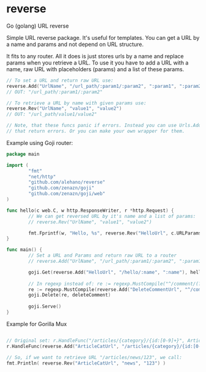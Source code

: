 # reverse
Go (golang) URL reverse

Simple URL reverse package. It's useful for templates. You can get a URL by a name and params and not depend on URL structure.

It fits to any router. All it does is just stores urls by a name and replace params when you retrieve a URL.
To use it you have to add a URL with a name, raw URL with placeholders (params) and a list of these params.

```go
// To set a URL and return raw URL use:
reverse.Add("UrlName", "/url_path/:param1/:param2", ":param1", ":param2")
// OUT: "/url_path/:param1/:param2"

// To retrieve a URL by name with given params use:
reverse.Rev("UrlName", "value1", "value2")
// OUT: "/url_path/value1/value2"

// Note, that these funcs panic if errors. Instead you can use Urls.Add() and Urls.Reverse() 
// that return errors. Or you can make your own wrapper for them.
```

Example using Goji router:

```go
package main

import (
        "fmt"
        "net/http"
        "github.com/alehano/reverse"
        "github.com/zenazn/goji"
        "github.com/zenazn/goji/web"
)

func hello(c web.C, w http.ResponseWriter, r *http.Request) {
        // We can get reversed URL by it's name and a list of params:
        // reverse.Rev("UrlName", "value1", "value2")

        fmt.Fprintf(w, "Hello, %s", reverse.Rev("HelloUrl", c.URLParams["name"]))
}

func main() {
        // Set a URL and Params and return raw URL to a router
        // reverse.Add("UrlName", "/url_path/:param1/:param2", ":param1", ":param2")

        goji.Get(reverse.Add("HelloUrl", "/hello/:name", ":name"), hello)
        
        // In regexp instead of: re := regexp.MustCompile("^/comment/(?P<id>\\d+)$")
        re := regexp.MustCompile(reverse.Add("DeleteCommentUrl", "^/comment/(?P<id>\\d+)$", "(?P<id>\\d+)$"))
        goji.Delete(re, deleteComment)
        
        goji.Serve()
}
```

Example for Gorilla Mux

```go

// Original set: r.HandleFunc("/articles/{category}/{id:[0-9]+}", ArticleHandler)
r.HandleFunc(reverse.Add("ArticleCatUrl", "/articles/{category}/{id:[0-9]+}", "{category}", "{id:[0-9]+}"), ArticleHandler)

// So, if we want to retrieve URL "/articles/news/123", we call:
fmt.Println( reverse.Rev("ArticleCatUrl", "news", "123") )

```

